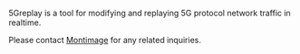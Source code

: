 5Greplay is a tool for modifying and replaying 5G protocol network traffic in realtime.

Please contact [Montimage](mailto:contact@montimage.com) for any related inquiries.
